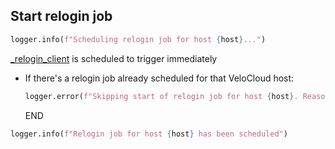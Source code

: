 ## Start relogin job

```python
logger.info(f"Scheduling relogin job for host {host}...")
```

[_relogin_client](_relogin_client.md) is scheduled to trigger immediately

* If there's a relogin job already scheduled for that VeloCloud host:
  ```python
  logger.error(f"Skipping start of relogin job for host {host}. Reason: {conflict}")
  ```
  END

```python
logger.info(f"Relogin job for host {host} has been scheduled")
```